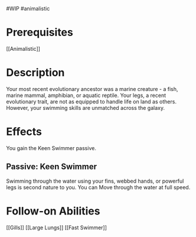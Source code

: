 #WIP #animalistic 

# Prerequisites

[[Animalistic]]

# Description

Your most recent evolutionary ancestor was a marine creature - a fish, marine mammal, amphibian, or aquatic reptile. Your legs, a recent evolutionary trait, are not as equipped to handle life on land as others. However, your swimming skills are unmatched across the galaxy.

# Effects

You gain the Keen Swimmer passive. 

## Passive: Keen Swimmer

Swimming through the water using your fins, webbed hands, or powerful legs is second nature to you. You can Move through the water at full speed.

# Follow-on Abilities

[[Gills]]
[[Large Lungs]]
[[Fast Swimmer]]